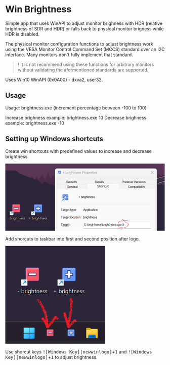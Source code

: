 # Win Brightness

Simple app that uses WinAPI to adjust monitor brighness with HDR (relative brightness of SDR and HDR) or falls back to physical monitor brigness while HDR is disabled.

The physical monitor configuration functions to adjust brightness work using the VESA Monitor Control Command Set (MCCS) standard over an I2C interface. Many monitors don't fully implement that standard. 

> ! It is not recommend using these functions for arbitrary monitors without validating the aformentioned standards are supported.

Uses Win10 WinAPI (0x0A00) - dxva2, user32.

## Usage

Usage: brightness.exe (increment percentage between -100 to 100)

Increase brighness example: brightness.exe 10
Decrease brighness example: brightness.exe -10

## Setting up Windows shortcuts

Create win shortcuts with predefined values to increase and decrease brightness.

![shortcut](img/shortcut1.png "Add shorcuts")

Add shorcuts to taskbar into first and second position after logo.

![shortcut](img/shortcut2.png "Taskbar shortcut")

Use shorcut keys <kbd>![Windows Key][newwinlogo]</kbd>+<kbd>1</kbd> and <kbd>![Windows Key][newwinlogo]</kbd>+<kbd>1</kbd> to adjust brightness.